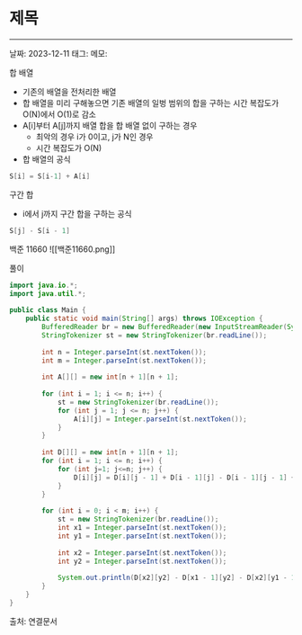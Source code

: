 # 제목
---

날짜: 2023-12-11
태그:
메모:

합 배열
- 기존의 배열을 전처리한 배열
- 합 배열을 미리 구해놓으면 기존 배열의 일벙 범위의 합을 구하는 시간 복잡도가 O(N)에서 O(1)로 감소
- A[i]부터 A[j]까지 배열 합을 합 배열 없이 구하는 경우
	- 최악의 경우 i가 0이고, j가 N인 경우
	- 시간 복잡도가 O(N)
- 합 배열의 공식
```java
S[i] = S[i-1] + A[i]
```

구간 합
- i에서 j까지 구간 합을 구하는 공식
```java
S[j] - S[i - 1]
```

백준 11660
![[백준11660.png]]

풀이
```java  
import java.io.*;  
import java.util.*;  
  
public class Main {  
    public static void main(String[] args) throws IOException {  
        BufferedReader br = new BufferedReader(new InputStreamReader(System.in));  
        StringTokenizer st = new StringTokenizer(br.readLine());  
  
        int n = Integer.parseInt(st.nextToken());  
        int m = Integer.parseInt(st.nextToken());  
  
        int A[][] = new int[n + 1][n + 1];  
  
        for (int i = 1; i <= n; i++) {  
            st = new StringTokenizer(br.readLine());  
            for (int j = 1; j <= n; j++) {  
                A[i][j] = Integer.parseInt(st.nextToken());  
            }  
        }  
  
        int D[][] = new int[n + 1][n + 1];  
        for (int i = 1; i <= n; i++) {  
            for (int j=1; j<=n; j++) {  
                D[i][j] = D[i][j - 1] + D[i - 1][j] - D[i - 1][j - 1] + A[i][j];  
            }  
        }  
  
        for (int i = 0; i < m; i++) {  
            st = new StringTokenizer(br.readLine());  
            int x1 = Integer.parseInt(st.nextToken());  
            int y1 = Integer.parseInt(st.nextToken());  
  
            int x2 = Integer.parseInt(st.nextToken());  
            int y2 = Integer.parseInt(st.nextToken());  
  
            System.out.println(D[x2][y2] - D[x1 - 1][y2] - D[x2][y1 - 1] + D[x1 - 1][y1 - 1]);  
        }  
    }  
}
```

출처:
연결문서
